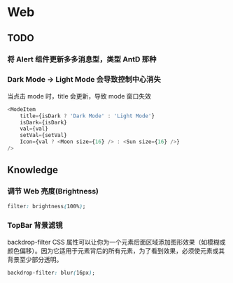# Web

## TODO

### 将 Alert 组件更新多多消息型，类型 AntD 那种

### Dark Mode -> Light Mode 会导致控制中心消失

当点击 mode 时，title 会更新，导致 mode 窗口失效

```typescript
<ModeItem
	title={isDark ? 'Dark Mode' : 'Light Mode'}
	isDark={isDark}
	val={val}
	setVal={setVal}
	Icon={val ? <Moon size={16} /> : <Sun size={16} />}
/>
```

## Knowledge

### 调节 Web 亮度(Brightness)

```css
filter: brightness(100%);
```

### TopBar 背景滤镜

backdrop-filter CSS 属性可以让你为一个元素后面区域添加图形效果（如模糊或颜色偏移）。因为它适用于元素背后的所有元素，为了看到效果，必须使元素或其背景至少部分透明。

```css
backdrop-filter: blur(16px);
```
